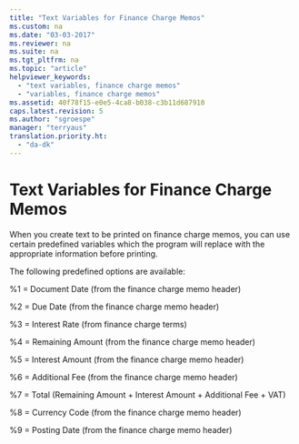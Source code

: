 ```yaml
---
title: "Text Variables for Finance Charge Memos"
ms.custom: na
ms.date: "03-03-2017"
ms.reviewer: na
ms.suite: na
ms.tgt_pltfrm: na
ms.topic: "article"
helpviewer_keywords: 
  - "text variables, finance charge memos"
  - "variables, finance charge memos"
ms.assetid: 40f78f15-e0e5-4ca8-b038-c3b11d687910
caps.latest.revision: 5
ms.author: "sgroespe"
manager: "terryaus"
translation.priority.ht: 
  - "da-dk"
---
```

# Text Variables for Finance Charge Memos
When you create text to be printed on finance charge memos, you can use certain predefined variables which the program will replace with the appropriate information before printing.  
  
 The following predefined options are available:  
  
 %1 \= Document Date \(from the finance charge memo header\)  
  
 %2 \= Due Date \(from the finance charge memo header\)  
  
 %3 \= Interest Rate \(from finance charge terms\)  
  
 %4 \= Remaining Amount \(from the finance charge memo header\)  
  
 %5 \= Interest Amount \(from the finance charge memo header\)  
  
 %6 \= Additional Fee \(from the finance charge memo header\)  
  
 %7 \= Total \(Remaining Amount \+ Interest Amount \+ Additional Fee \+ VAT\)  
  
 %8 \= Currency Code \(from the finance charge memo header\)  
  
 %9 \= Posting Date \(from the finance charge memo header\)